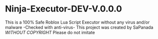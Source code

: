 # Ninja-Executor-DEV-V.0.0.0
This is a 100% Safe Roblox Lua Script Executor without any virus and/or malware -Checked with anti-virus- This project was created by SaPanada *WITHOUT COPYRIGHT* Please do not imitate 
